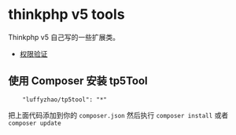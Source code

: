 # thinkphp v5 tools 

Thinkphp v5 自己写的一些扩展类。

+ [权限验证](https://github.com/lovezhao311/tp5Tool/blob/master/tools/auth/README.md)


## 使用 Composer 安装 tp5Tool
~~~
    "luffyzhao/tp5tool": "*"
~~~
把上面代码添加到你的 `composer.json` 然后执行 `composer install` 或者 `composer update`
